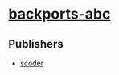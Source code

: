 # [backports-abc](https://pypi.org/project/backports-abc)



## Publishers
- [scoder](https://pypi.org/user/scoder)

